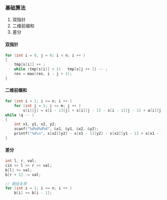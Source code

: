 ### 基础算法

1. 双指针
2. 二维前缀和
3. 差分

#### 双指针

```C++
for (int i = 0, j = 0; i < n; i ++ )
{
    tmp[s[i]] ++ ;  
    while (tmp[s[i]] > 1)   tmp[s[j ++ ]] -- ;   
    res = max(res, i - j + 1);
}
```

#### 二维前缀和
```C++
for (int i = 1; i <= n; i ++ )
    for (int j = 1; j <= m; j ++ )
        s[i][j] = s[i - 1][j] + s[i][j - 1] - s[i - 1][j - 1] + a[i][j];
while (q -- )
{
    int x1, y1, x2, y2;
    scanf("%d%d%d%d", &x1, &y1, &x2, &y2);
    printf("%d\n", s[x2][y2] - s[x1 - 1][y2] - s[x2][y1 - 1] + s[x1 - 1][y1 - 1]);
}
```

#### 差分
```C++
int l, r, val;
cin >> l >> r >> val;
b[l] += val;
b[r + 1] -= val;

// 数组复原
for (int i = 1; i <= n; i ++ )
    b[i] += b[i - 1];
```










